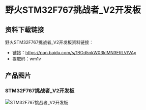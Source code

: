 # 野火STM32F767挑战者_V2开发板

## 资料下载链接
野火STM32F767挑战者_V2开发板资料链接：
* 链接：https://pan.baidu.com/s/1BOd5nkW03klMN3ERLVtVAg 
* 提取码：wm1v

## 产品图片
### STM32F767挑战者_V2开发板
![STM32F767挑战者_V2开发板](https://raw.githubusercontent.com/wiki/Embdefire/products/images/STM32系列产品/STM32F767挑战者_V2开发板/STM32F767挑战者_V2开发板.jpg)